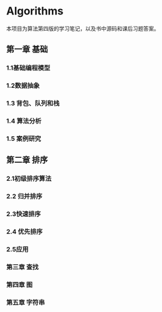 #  Algorithms

本项目为算法第四版的学习笔记，以及书中源码和课后习题答案。

## 第一章 基础

### 1.1基础编程模型

### 1.2数据抽象

### 1.3 背包、队列和栈

### 1.4 算法分析

### 1.5 案例研究

## 第二章 排序

### 2.1初级排序算法

### 2.2 归并排序

### 2.3快速排序

### 2.4 优先排序

### 2.5应用

### 第三章 查找

### 第四章 图

### 第五章 字符串







